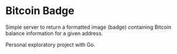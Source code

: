Bitcoin Badge
=============

Simple server to return a formatted image (badge) containing Bitcoin 
balance information for a given address.  

Personal exploratory project with Go.
